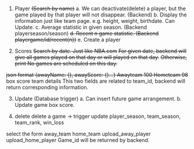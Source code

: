 1. Player ~~(Search by name)~~
a. We can deactivate(delete) a player, but the game played by that player will not disappear. (Backend)
b. Display the information just like team page. e.g. height, weight, birthdate. Can Update.
c. Average statistic in given season. (Backend playerseason/season)
~~d. Recent n game statistic. (Backend playergame/id/recent{n})~~
e. Create a player

2. Scores
~~Search by date. Just like NBA.com~~
~~For given date, backend will give all games played on that day or will played on that day.~~
~~Otherwise, print No games are scheduled on this day.~~

~~json format {awayName: {}, awayScore: {}...}
Awayteam 100
Hometeam 98~~
box score    team details
This two fields are related to team_id, backend will return corresponding information.

3. Update (Database trigger)
a. Can insert future game arrangement.
b. Update game box score.

4. delete
delete a game -> trigger update player_season, team_season, team_rank, win_loss

select the form
away_team  home_team
upload_away_player
upload_home_player
Game_id will be returned by backend.
